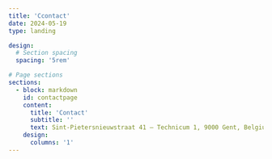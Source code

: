 ```yaml
---
title: 'Ccontact'
date: 2024-05-19
type: landing

design:
  # Section spacing
  spacing: '5rem'

# Page sections
sections: 
  - block: markdown
    id: contactpage
    content:
      title: 'Contact'
      subtitle: ''
      text: Sint-Pietersnieuwstraat 41 – Technicum 1, 9000 Gent, Belgium <a href="mailto:lisa.janssen@ugent.be">Send an e-mail to lisa.janssen@ugent.be</a> <a href="https://x.com/lisajnssn">Twitter: @lisajnssn</a>
    design:
      columns: '1'
---
```


